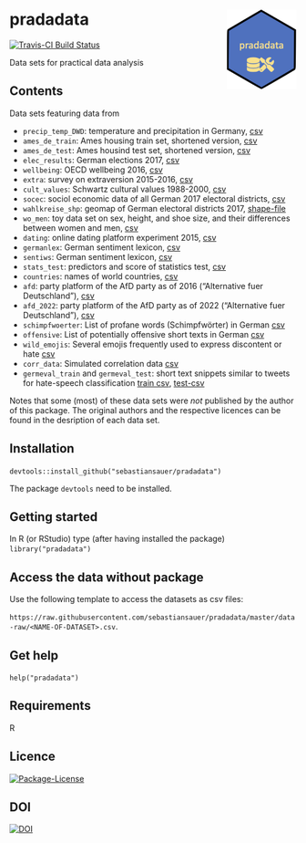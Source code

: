 
<!-- README.md is generated from README.Rmd. Please edit that file and NOT the md file. -->

# pradadata <img src='div/logo.png' align="right" height="139"/>

<!-- badges: start -->

[![Travis-CI Build
Status](https://travis-ci.org/sebastiansauer/pradadata.svg?branch=master)](https://travis-ci.org/sebastiansauer/pradadata)

<!-- badges: end -->

Data sets for practical data analysis

## Contents

Data sets featuring data from

- `precip_temp_DWD`: temperature and precipitation in Germany,
  [csv](https://raw.githubusercontent.com/sebastiansauer/pradadata/master/data-raw/precip_temp_DWD.csv)
- `ames_de_train`: Ames housing train set, shortened version,
  [csv](https://raw.githubusercontent.com/sebastiansauer/pradadata/master/data-raw/ames_de_train.csv)
- `ames_de_test`: Ames housind test set, shortened version,
  [csv](https://raw.githubusercontent.com/sebastiansauer/pradadata/master/data-raw/ames_de_test.csv)
- `elec_results`: German elections 2017,
  [csv](https://raw.githubusercontent.com/sebastiansauer/pradadata/master/data-raw/elec_results.csv)
- `wellbeing`: OECD wellbeing 2016,
  [csv](https://raw.githubusercontent.com/sebastiansauer/pradadata/master/data-raw/wellbeing.csv)
- `extra`: survey on extraversion 2015-2016,
  [csv](https://raw.githubusercontent.com/sebastiansauer/pradadata/master/data-raw/extra.csv)
- `cult_values`: Schwartz cultural values 1988-2000,
  [csv](https://raw.githubusercontent.com/sebastiansauer/pradadata/master/data-raw/cult_values.csv)
- `socec`: sociol economic data of all German 2017 electoral districts,
  [csv](https://raw.githubusercontent.com/sebastiansauer/pradadata/master/data-raw/socec.csv)
- `wahlkreise_shp`: geomap of German electoral districts 2017,
  [shape-file]()
- `wo_men`: toy data set on sex, height, and shoe size, and their
  differences between women and men,
  [csv](https://raw.githubusercontent.com/sebastiansauer/pradadata/master/data-raw/wo_men.csv)
- `dating`: online dating platform experiment 2015,
  [csv](https://raw.githubusercontent.com/sebastiansauer/pradadata/master/data-raw/dating.csv)
- `germanlex`: German sentiment lexicon,
  [csv](https://raw.githubusercontent.com/sebastiansauer/pradadata/master/data-raw/germanlex.csv)
- `sentiws`: German sentiment lexicon,
  [csv](https://raw.githubusercontent.com/sebastiansauer/pradadata/master/data-raw/sentiws.csv)
- `stats_test`: predictors and score of statistics test,
  [csv](https://github.com/sebastiansauer/pradadata/blob/master/data-raw/stats_test.csv)
- `countries`: names of world countries,
  [csv](https://raw.githubusercontent.com/sebastiansauer/pradadata/master/data-raw/countries.csv)
- `afd`: party platform of the AfD party as of 2016 (“Alternative fuer
  Deutschland”),
  [csv](https://raw.githubusercontent.com/sebastiansauer/pradadata/master/data-raw/afd.csv)
- `afd_2022`: party platform of the AfD party as of 2022 (“Alternative
  fuer Deutschland”),
  [csv](https://raw.githubusercontent.com/sebastiansauer/pradadata/master/data-raw/afd_2022.csv)
- `schimpfwoerter`: List of profane words (Schimpfwörter) in German
  [csv](https://raw.githubusercontent.com/sebastiansauer/pradadata/master/data-raw/schimpfwoerter.csv)
- `offensive`: List of potentially offensive short texts in German
  [csv](https://raw.githubusercontent.com/sebastiansauer/pradadata/master/data-raw/offensive.csv)
- `wild_emojis`: Several emojis frequently used to express discontent or
  hate
  [csv](https://raw.githubusercontent.com/sebastiansauer/pradadata/master/data-raw/wild_emojis.csv)
- `corr_data`: Simulated correlation data
  [csv](https://raw.githubusercontent.com/sebastiansauer/pradadata/master/data-raw/corr_data.csv)
- `germeval_train` and `germeval_test`: short text snippets similar to tweets for hate-speech classification
  [train csv](https://github.com/sebastiansauer/pradadata/blob/master/data-raw/GermEval-2018-Data-master/germeval2018.training.txt), [test-csv]()

Notes that some (most) of these data sets were *not* published by the
author of this package. The original authors and the respective licences
can be found in the desription of each data set.

## Installation

`devtools::install_github("sebastiansauer/pradadata")`

The package `devtools` need to be installed.

## Getting started

In R (or RStudio) type (after having installed the package)
`library("pradadata")`

## Access the data without package

Use the following template to access the datasets as csv files:

`https://raw.githubusercontent.com/sebastiansauer/pradadata/master/data-raw/<NAME-OF-DATASET>.csv`.

## Get help

`help("pradadata")`

## Requirements

R

## Licence

[![Package-License](http://img.shields.io/badge/license-GPL--3-brightgreen.svg?style=flat)](http://www.gnu.org/licenses/gpl-3.0.html)

## DOI

[![DOI](https://zenodo.org/badge/109450408.svg)](https://zenodo.org/badge/latestdoi/109450408)
